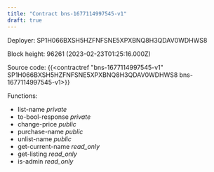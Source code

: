 ```yaml
---
title: "Contract bns-1677114997545-v1"
draft: true
---
```

Deployer: SP1H066BXSH5HZFNFSNE5XPXBNQ8H3QDAV0WDHWS8


 



Block height: 96261 (2023-02-23T01:25:16.000Z)

Source code: {{<contractref "bns-1677114997545-v1" SP1H066BXSH5HZFNFSNE5XPXBNQ8H3QDAV0WDHWS8 bns-1677114997545-v1>}}

Functions:

* list-name _private_
* to-bool-response _private_
* change-price _public_
* purchase-name _public_
* unlist-name _public_
* get-current-name _read_only_
* get-listing _read_only_
* is-admin _read_only_
